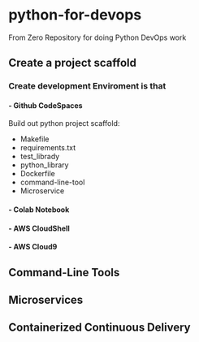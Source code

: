 # python-for-devops
From Zero Repository for doing Python DevOps work

## Create a project scaffold
### Create development Enviroment is that
#### - Github CodeSpaces

Build out python project scaffold:

* Makefile
* requirements.txt
* test_librady
* python_library
* Dockerfile
* command-line-tool
* Microservice

#### - Colab Notebook
#### - AWS CloudShell
#### - AWS Cloud9

## Command-Line Tools

## Microservices

## Containerized Continuous Delivery
